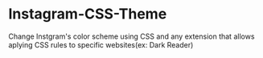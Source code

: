# Instagram-CSS-Theme
Change Instgram's color scheme using CSS and any extension that allows aplying CSS rules to specific websites(ex: Dark Reader)
